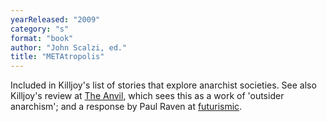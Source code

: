 ```yaml
---
yearReleased: "2009"
category: "s"
format: "book"
author: "John Scalzi, ed."
title: "METAtropolis"
---
```

Included in  Killjoy's list of stories that explore anarchist  societies. See also Killjoy's review at <a href="http://theanvilreview.org/print/outsider_anarchism/">The Anvil</a>,  which sees this as a work of 'outsider anarchism'; and a response by Paul Raven  at  <a href="http://futurismic.com/2010/07/27/metatropolis-as-an-outsider-anarchist-text/"> futurismic</a>.